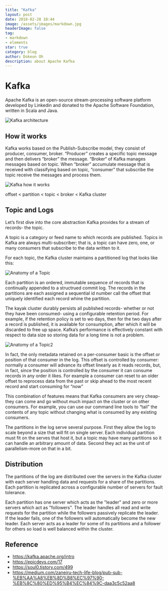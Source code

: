 ```yaml
---
title: "Kafka"
layout: post
date: 2018-02-28 10:44
image: /assets/images/markdown.jpg
headerImage: false
tag:
- markdown
- elements
star: true
category: blog
author: Dokeun Oh
description: about Apache Kafka
---
```

# Kafka

Apache Kafka is an open-source stream-processing software platform developed by Linkedin and donated to the Apache Software Foundation, written in Scala and Java. 

![Kafka architecture](https://upload.wikimedia.org/wikipedia/commons/thumb/6/64/Overview_of_Apache_Kafka.svg/1920px-Overview_of_Apache_Kafka.svg.png)

## How it works

Kafka works based on the Publish-Subscribe model, they consist of producer, consumer, broker.
“Producer” creates a specific topic message and then delivers “broker” the message.
“Broker“ of Kafka manages messages based on topic. 
When “broker” accumulate message that is received with classifying based on topic, “consumer” that subscribe the topic receive the messages and process them.

![Kafka how it works](https://t1.daumcdn.net/cfile/tistory/270D49435509151E2A)

offset < partition < topic < broker < Kafka cluster

## Topic and Logs

Let’s first dive into the core abstraction Kafka provides for a stream of records- the topic.

A topic is a category or feed name to which records are published. Topics in Kafka are always multi-subscriber; that is, a topic can have zero, one, or many consumers that subscribe to the data written to it.

For each topic, the Kafka cluster maintains a partitioned log that looks like this: 

![Anatomy of a Topic](https://kafka.apache.org/21/images/log_anatomy.png)

Each partition is an ordered, immutable sequence of records that is continually appended to a structrued commit log. The records in the partitions are each assigned a sequential id number call the offset that uniquely identified each record whine the partition.

The kayak cluster durably persists all published records- whether or not they have been consumed- using a configurable retention period. For example, if the retention policy is set to wo days, then for the two days after a record is published, it is available for consumption, after which it will be discarded to free up space. Kafka’s performance is effectively constant with respect to data size so storing data for a long time is not a problem.

![Anatomy of a Topic2](https://kafka.apache.org/21/images/log_consumer.png)

In fact, the only metadata retained on a per-consumer basic is the offset or position of that consumer in the log. This offset is controlled by consumer: normally a consumer will advance its offset linearly as it reads records, but, in fact, since the position is controlled by the consumer it can consume records in any order it likes. For example a consumer can reset to an older offset to reprocess data from the past or skip ahead to the most recent record and start consuming for “now”

This combination of features means that Kafka consumers are very cheap-they can come and go without much impact on the cluster or on other consumers. For example, you can use our command line tools to “tail” the contents of any topic without changing what is consumed by any existing consumers.

The partitions in the log serve several purpose. First they allow the log to scale beyond a size that will fit on single server. Each individual partition must fit on the serves that host it, but a topic may have many partitions so it can handle an arbitrary amount of data. Second they act as the unit of parallelism-more on that in a bit.

## Distribution

The partitions of the log are distributed over the servers in the Kafka cluster with each server handling data and requests for a share of the partitions. Each partition is replicated across a configurable number of servers for fault tolerance. 

Each partition has one server which acts as the "leader" and zero or more servers which act as "followers". The leader handles all read and write requests for the partition while the followers passively replicate the leader. If the leader fails, one of the followers will automatically become the new leader. Each server acts as a leader for some of its partitions and a follower for others so load is well balanced within the cluster.


## Reference 
- https://kafka.apache.org/intro
- https://epicdevs.com/17
- https://soul0.tistory.com/499
- https://medium.com/zaneiru-tech-life-blog/pub-sub-%EB%AA%A8%EB%8D%B8%EC%97%90-%EB%8C%80%ED%95%B4%EC%84%9C-daa3c5c52aa8

